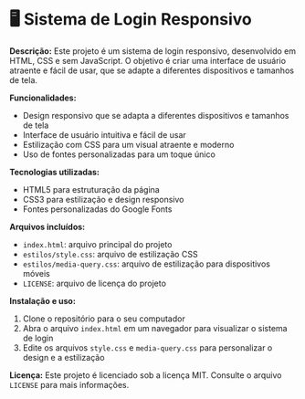 # 🖥️ Sistema de Login Responsivo

**Descrição:**
Este projeto é um sistema de login responsivo, desenvolvido em HTML, CSS e sem JavaScript. O objetivo é criar uma interface de usuário atraente e fácil de usar, que se adapte a diferentes dispositivos e tamanhos de tela.

**Funcionalidades:**

* Design responsivo que se adapta a diferentes dispositivos e tamanhos de tela
* Interface de usuário intuitiva e fácil de usar
* Estilização com CSS para um visual atraente e moderno
* Uso de fontes personalizadas para um toque único

**Tecnologias utilizadas:**

* HTML5 para estruturação da página
* CSS3 para estilização e design responsivo
* Fontes personalizadas do Google Fonts

**Arquivos incluídos:**

* `index.html`: arquivo principal do projeto
* `estilos/style.css`: arquivo de estilização CSS
* `estilos/media-query.css`: arquivo de estilização para dispositivos móveis
* `LICENSE`: arquivo de licença do projeto

**Instalação e uso:**

1. Clone o repositório para o seu computador
2. Abra o arquivo `index.html` em um navegador para visualizar o sistema de login
3. Edite os arquivos `style.css` e `media-query.css` para personalizar o design e a estilização

**Licença:**
Este projeto é licenciado sob a licença MIT. Consulte o arquivo `LICENSE` para mais informações.